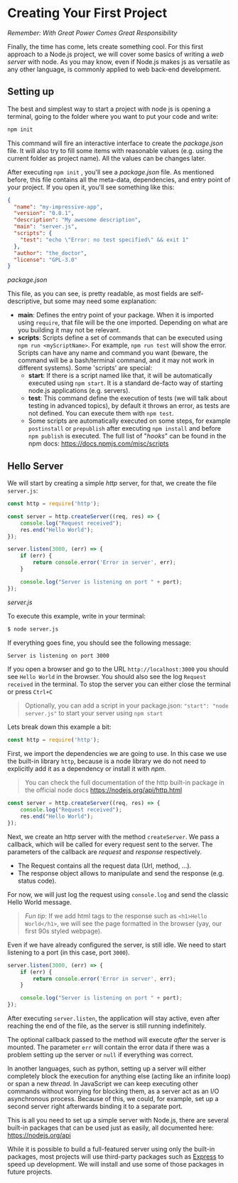 # Creating Your First Project
_Remember: With Great Power Comes Great Responsibility_

Finally, the time has come, lets create something cool. For this first approach to a Node.js project, we will cover some basics of writing a _web server_ with node. As you may know, even if Node.js makes js as versatile as any other language, is commonly applied to web back-end development.

## Setting up

The best and simplest way to start a project with node js is opening a terminal, going to the folder where you want to put your code and write:

```bash
npm init
```

This command will fire an interactive interface to create the _package.json_ file. It will also try to fill some items with reasonable values (e.g. using the current folder as project name). All the values can be changes later.

After executing `npm init` , you'll see a _package.json_ file. As mentioned before, this file contains all the meta-data, dependencies, and entry point of your project. If you open it, you'll see something like this:

```json
{
  "name": "my-impressive-app",
  "version": "0.0.1",
  "description": "My awesome description",
  "main": "server.js",
  "scripts": {
    "test": "echo \"Error: no test specified\" && exit 1"
  },
  "author": "the_doctor",
  "license": "GPL-3.0"
}
```
_package.json_

This file, as you can see, is pretty readable, as most fields are self-descriptive, but some may need some explanation:

* **main**: Defines the entry point of your package. When it is imported using `require`, that file will be the one imported. Depending on what are you building it may not be relevant.
* **scripts**: Scripts define a set of commands that can be executed using `npm run <myScriptName>`. For example, `npm run test` will show the error. Scripts can have any name and command you want (beware, the command will be a bash/terminal command, and it may not work in different systems). Some 'scripts' are special:
    * **start**: If there is a script named like that, it will be automatically executed using `npm start`. It is a standard de-facto way of starting node.js applications (e.g. servers).
    * **test**: This command define the execution of tests (we will talk about testing in advanced topics), by default it throws an error, as tests are not defined. You can execute them with `npm test`.
    * Some scripts are automatically executed on some steps, for example `postinstall` or `prepublish` after executing `npm install` and before `npm publish` is executed. The full list of "_hooks_" can be found in the npm docs: <https://docs.npmjs.com/misc/scripts>

## Hello Server

We will start by creating a simple _http_ server, for that, we create the file `server.js`:

```javascript
const http = require('http');

const server = http.createServer((req, res) => {
    console.log("Request received");
    res.end("Hello World");
});

server.listen(3000, (err) => {
    if (err) {
        return console.error('Error in server', err);
    }

    console.log("Server is listening on port " + port);
});
```
_server.js_

To execute this example, write in your terminal:
```bash
$ node server.js
```

If everything goes fine, you should see the following message:
```bash
Server is listening on port 3000
```

If you open a browser and go to the URL `http://localhost:3000` you should see `Hello World` in the browser. You should also see the log `Request received` in the terminal.
To stop the server you can either close the terminal or press `Ctrl+C`

> Optionally, you can add a script in your package.json: `"start": "node server.js"` to start your server using `npm start`

Lets break down this example a bit:

```js
const http = require('http');
```

First, we import the dependencies we are going to use. In this case we use the built-in library `http`, because is a node library we do not need to explicitly add it as a dependency or install it with _npm_.   

> You can check the full documentation of the http built-in package in the official node docs https://nodejs.org/api/http.html
    
```js
const server = http.createServer((req, res) => {
    console.log("Request received");
    res.end("Hello World");
});
```

Next, we create an http server with the method `createServer`. We pass a callback, which will be called for every request sent to the server. The parameters of the callback are _request_ and _response_ respectively.
* The Request contains all the request data (Url, method, ...). 
* The response object allows to manipulate and send the response (e.g. status code). 

For now, we will just log the request using `console.log` and send the classic Hello World message.

> _Fun tip_: If we add html tags to the response such as `<h1>Hello World</h1>`, we will see the page formatted in the browser (yay, our first 90s styled webpage).

Even if we have already configured the server, is still idle. We need to start listening to a port (in this case, port `3000`).

```js
server.listen(3000, (err) => {
    if (err) {
        return console.error('Error in server', err);
    }

    console.log("Server is listening on port " + port);
});
```

After executing `server.listen`, the application will stay active, even after reaching the end of the file, as the server is still running indefinitely. 

The optional callback passed to the method will execute _after_ the server is mounted. The parameter `err` will contain the error data if there was a problem setting up the server or `null` if everything was correct.

In another languages, such as python, setting up a server will either completely block the execution for anything else (acting like an infinite loop) or span a new _thread_. In JavaScript we can keep executing other commands without worrying for blocking them, as a server act as an I/O asynchronous process. Because of this, we could, for example, set up a second server right afterwards binding it to a separate port.
    
This is all you need to set up a simple server with Node.js, there are several built-in packages that can be used just as easily, all documented here: https://nodejs.org/api

While it is possible to build a full-featured server using only the built-in packages, most projects will use third-party packages such as [Express](http://expressjs.com) to speed up development. We will install and use some of those packages in future projects.
